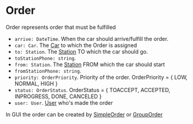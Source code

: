 
# Order

Order represents order that must be fulfilled

- `arrive: DateTime`. When the car should arrive/fulfill the order.
- `car: Car`. The [Car] to which the Order is assigned
- `to: Station`. The [Station] TO which the car should go.
- `toStationPhone: string`.
- `from: Station`. The [Station] FROM which the car should start
- `fromStationPhone: string`. 
- `priority: OrderPriority`. Priority of the order. OrderPriority = { LOW, NORMAL, HIGH }
- `status: OrderStatus`. OrderStatus = { TOACCEPT, ACCEPTED, INPROGRESS, DONE, CANCELED }
- `user: User`. [User] who's made the order

In GUI the order can be created by [SimpleOrder] or [GroupOrder]


[Car]: ./Car.md
[Station]: ./Station.md
[User]: ./User.md
[SimpleOrder]: ./SimpleOrder.md
[GroupOrder]: ./GroupOrder.md